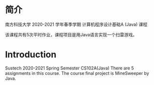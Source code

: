 # 简介
南方科技大学 2020-2021 学年春季学期 计算机程序设计基础A (Java) 课程

该课程共有5次平时作业，课程项目是用Java语言实现一个扫雷游戏。

# Introduction
Sustech 2020-2021 Spring Semester CS102A(Java)
There are 5 assignments in this course. The course final project is MineSweeper by Java.